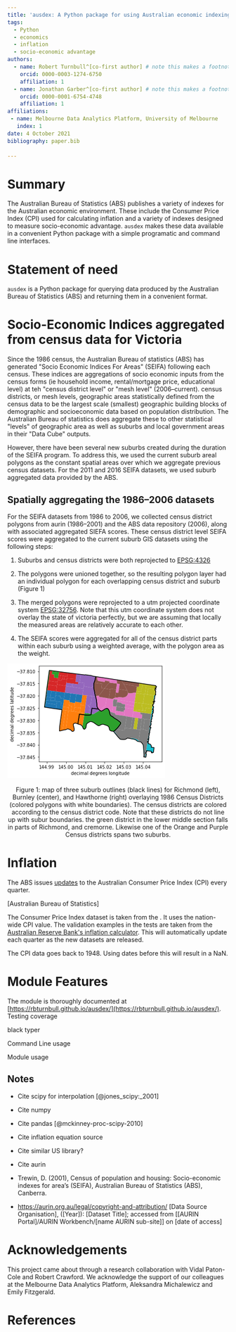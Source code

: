 ```yaml
---
title: 'ausdex: A Python package for using Australian economic indexing data'
tags:
  - Python
  - economics
  - inflation
  - socio-economic advantage
authors:
  - name: Robert Turnbull^[co-first author] # note this makes a footnote saying 'co-first author'
    orcid: 0000-0003-1274-6750
    affiliation: 1
  - name: Jonathan Garber^[co-first author] # note this makes a footnote saying 'co-first author'
    orcid: 0000-0001-6754-4748
    affiliation: 1
affiliations:
 - name: Melbourne Data Analytics Platform, University of Melbourne
   index: 1
date: 4 October 2021
bibliography: paper.bib

---
```


# Summary

The Australian Bureau of Statistics (ABS) publishes a variety of indexes for the Australian
economic environment. These include the Consumer Price Index (CPI) used for calculating inflation
and a variety of indexes designed to measure socio-economic advantage. `ausdex` makes these data
available in a convenient Python package with a simple programatic and command line interfaces. 


# Statement of need

`ausdex` is a Python package for querying data produced by the Australian Bureau of Statistics (ABS) and returning them in a convenient format.


# Socio-Economic Indices aggregated from census data for Victoria

Since the 1986 census, the Australian Bureau of statistics (ABS) has generated "Socio Economic Indices For Areas" (SEIFA) following each census. These indices are aggregations of socio economic inputs from the census forms (ie household income, rental/mortgage price, educational level) at teh "census district level" or "mesh level" (2006–current). census districts, or mesh levels, geographic areas statistically defined from the census data to be the largest scale (smallest) geographic building blocks of demographic and socioeconomic data based on population distribution. The Australian Bureau of statistics does aggregate these to other statistical "levels" of geographic area as well as suburbs and local government areas in their "Data Cube" outputs.

However, there have been several new suburbs created during the duration of the SEIFA program. To address this, we used the current suburb areal polygons as the constant spatial areas over which we aggregate previous census datasets. For the 2011 and 2016 SEIFA datasets, we used suburb aggregated data provided by the ABS.

## Spatially aggregating the 1986–2006 datasets

For the SEIFA datasets from 1986 to 2006, we collected census district polygons from aurin (1986–2001) and the ABS data repository (2006), along with associated aggregated SIEFA scores. These census district level SEIFA scores were aggregated to the current suburb GIS datasets using the following steps:

1. Suburbs and census districts were both reprojected to [EPSG:4326](https://spatialreference.org/ref/epsg/wgs-84/)
2. The polygons were unioned together, so the resulting polygon layer had an individual polygon for each overlapping census district and suburb (Figure 1)

3. The merged polygons were reprojected to a utm projected coordinate system [EPSG:32756](https://epsg.io/32756). Note that this utm coordinate system does not overlay the state of victoria perfectly, but we are assuming that locally the measured areas are relatively accurate to each other.

4. The SEIFA scores were aggregated for all of the census district parts within each suburb using a weighted average, with the polygon area as the weight.

![Figure 1](paper_images/example_overlay.png)
<p align = "center"> Figure 1: map of three suburb outlines (black lines) for Richmond (left), Burnley (center), and Hawthorne (right) overlaying 1986 Census Districts (colored polygons with white boundaries). The census districts are colored according to the census district code. Note that these districts do not line up with subur boundaries. the green district in the lower middle section falls in parts of Richmond, and cremorne. Likewise one of the Orange and Purple Census districts spans two suburbs.</p>

# Inflation

The ABS issues [updates](https://www.abs.gov.au/statistics/economy/price-indexes-and-inflation/consumer-price-index-australia) to the Australian Consumer Price Index (CPI) every quarter. 

[Australian Bureau of Statistics]

The Consumer Price Index dataset is taken from the . It uses the nation-wide CPI value. The validation examples in the tests are taken from the [Australian Reserve Bank's inflation calculator](https://www.rba.gov.au/calculator/). This will automatically update each quarter as the new datasets are released.

The CPI data goes back to 1948. Using dates before this will result in a NaN.

# Module Features
The module is thoroughly documented at [https://rbturnbull.github.io/ausdex/](https://rbturnbull.github.io/ausdex/). 
Testing coverage

black
typer

Command Line usage

Module usage

## Notes 
* Cite scipy for interpolation [@jones_scipy:_2001]
* Cite numpy
* Cite pandas [@mckinney-proc-scipy-2010]
* Cite inflation equation source
* Cite similar US library?
* Cite aurin

* Trewin, D. (2001), Census of population and housing: Socio-economic indexes for area’s (SEIFA), Australian Bureau of Statistics
(ABS), Canberra.

* https://aurin.org.au/legal/copyright-and-attribution/
[Data Source Organisation], ([Year]): [Dataset Title]; accessed from [[AURIN Portal]/AURIN Workbench/[name AURIN sub-site]] on [date of access]


# Acknowledgements

This project came about through a research collaboration with Vidal Paton-Cole and Robert Crawford. We acknowledge the support of our colleagues at the Melbourne Data Analytics Platform, Aleksandra Michalewicz and Emily Fitzgerald.

# References


